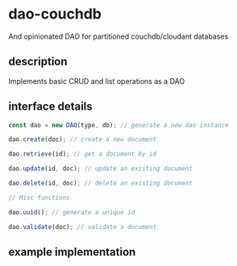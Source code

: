 # dao-couchdb

And opinionated DAO for partitioned couchdb/cloudant databases

## description

Implements basic CRUD and list operations as a DAO

## interface details

```javascript
const dao = new DAO(type, db); // generate a new dao instance

dao.create(doc); // create a new document

dao.retrieve(id); // get a document by id

dao.update(id, doc); // update an existing document

dao.delete(id, doc); // delete an existing document

// Misc functions

dao.uuid(); // generate a unique id

dao.validate(doc); // validate a document
```

## example implementation
